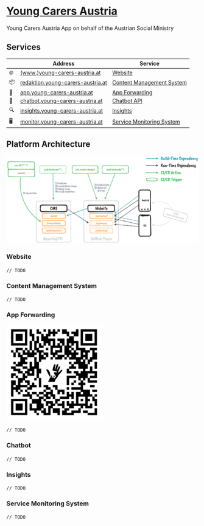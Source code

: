 # [Young Carers Austria](https://www.sozialministerium.at/youngcarers)

Young Carers Austria App on behalf of the Austrian Social Ministry

## Services

&nbsp; | Address | Service
---|---|---
🌐 | [(www.)young-carers-austria.at](https://www.young-carers-austria.at) | [Website](#website)
📦 | [redaktion.young-carers-austria.at](https://redaktion.young-carers-austria.at) | [Content Management System](#content-management-system)
📱 | [app.young-carers-austria.at](https://app.young-carers-austria.at) | [App Forwarding](#app-forwarding)
💬 | [chatbot.young-carers-austria.at](https://chatbot.young-carers-austria.at) | [Chatbot API](#chatbot)
🔍 | [insights.young-carers-austria.at](https://insights.young-carers-austria.at) | [Insights](#insights)
🖥️ | [monitor.young-carers-austria.at](https://monitor.young-carers-austria.at) | [Service Monitoring System](#service-monitoring-system)

## Platform Architecture

![Young Carers Austria Architecture Diagram](./yc%20app%20architecture.png)

### Website

`// TODO`

### Content Management System

`// TODO`

### App Forwarding

<img src="./app-qr.svg" alt="https://app.young-carers-austria.at" title="Young Carers Austria App QR Code" style="width: 250px;">

`// TODO`

### Chatbot

`// TODO`

### Insights

`// TODO`

### Service Monitoring System

`// TODO`
